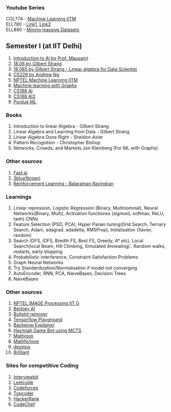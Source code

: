 ### Youtube Series
COL774 - [Machine Learning IITM](https://www.youtube.com/playlist?list=PLyqSpQzTE6M-SISTunGRBRiZk7opYBf_K)  
ELL780 - [Link1](https://youtube.com/playlist?list=PLG4ZBab_DdoeZOWHJhUAA8fzTTumHP2O-&si=dbXdXR4-f-o3NfaV), [Link2](https://www.youtube.com/playlist?list=PLTYWkBB_Zi67KTmbeDxxBPxcEeqPfPC6f)  
ELL880 - [Mining massive Datasets](https://www.youtube.com/@miningmassivedatasets6799)  

## Semester I (at IIT Delhi)
1. [Introduction to AI by Prof. Mausam](https://www.youtube.com/playlist?list=PLp6ek2hDcoNB_YJCruBFjhF79f5ZHyBuz))
2. [18.06 by Gilbert Strang](https://www.youtube.com/watch?v=JibVXBElKL0)
3. [18.065 by Gilbert Strang - Linear algebra for Data Scientist](https://www.youtube.com/playlist?list=PLUl4u3cNGP63oMNUHXqIUcrkS2PivhN3k)
4. [CS229 by Andrew Ng](https://www.youtube.com/watch?v=het9HFqo1TQ)
5. [NPTEL Machine Learning IITM](https://www.youtube.com/watch?v=_M-nDb0MIa4)
6. [Machine learning with Graphs](https://www.youtube.com/playlist?list=PLoROMvodv4rPLKxIpqhjhPgdQy7imNkDn)
7. [CS188 AI](https://www.youtube.com/playlist?list=PL5gYI166VpDY6n0BGxNBkB-t1O0z4RmrJ)
8. [CS188 AI2](https://www.youtube.com/playlist?list=PLsOUugYMBBJENfZ3XAToMsg44W7LeUVhF)
9. [Purdue ML](https://www.youtube.com/playlist?list=PL4FSfq6xtSvyqEsz3UUnAizemXJfQyDVD)

### Books
1. Introduction to linear Algebra - Gilbert Strang
2. Linear Algebra and Learning from Data - Gilbert Strang
3. Linear Algebra Done Right - Sheldon Axler
4. Pattern Recognition - Christopher Bishop
5. Networks, Crowds, and Markets Jon Kleinberg (For ML with Graphs)

### Other sources
1. [Fast.ai](https://course.fast.ai/)
2. [3blue1brown](https://www.youtube.com/@3blue1brown)
3. [Reinforcement Learning - Balaraman Ravindran](https://www.youtube.com/@reinforcementlearning1077)

### Learnings
1. Linear repression, Logistic Regression (Binary, Multinominal), Neural Networks(Binary, Multi), Activation functionss (sigmoid, softmax, ReLU, tanh) CNNs
2. Feature Selection (PSO, PCA), Hyper Param tuning(Grid Search, Ternary Search, Adam, adagrad. adadelta, RMSProp), Initialisation (Xavier, random)
3. Search (DFS, iDFS, Bredth FS, Best FS, Greedy, A* etc), Local Search(local Beam, Hill Climbing, Simulated Annealing).. Random walks, restarts, early stopping
4. Probabilistic interference, Constraint Satisfaction Problems
5. Graph Neural Networks
6. Try Standerdization/Normalisation if model not converging
7. AutoEncoder, RNN, PCA, NaiveBayes, Decision Trees
8. NaiveBayes

### Other sources
1. [NPTEL IMAGE Processing IIT G](https://www.youtube.com/playlist?list=PLwdnzlV3ogoVsma5GmBSsgJM6gHv1QoAo)
2. [Berkley AI](https://www.youtube.com/playlist?list=PLjsx92GvetlT6aVqJodhOdMZ7M_IkJsmL)
3. [Bullshit remover](https://www.bullshitremover.com/)
4. [Tensorflow Playground](https://playground.tensorflow.org)
5. [Backprop Explainer](https://xnought.github.io/backprop-explainer/)
6. [Havnnah Game Bot using MCTS](https://gauravmeena0708.github.io/havannah/index.html)
7. [Mathigon](https://mathigon.org/)
8. [Mathforlove](https://mathforlove.com)
9. [desmos](https://www.desmos.com/)
10. [Brilliant](https://brilliant.org/)

### Sites for competitive Coding
1. [Interviewbit](interviewbit.com/)
2. [Leetcode](https://leetcode.com/)
3. [Codeforces](https://codeforces.com/)
4. [Topcoder](https://www.topcoder.com/)
5. [HackerRank](https://www.hackerrank.com/)
6. [CodeChef](https://www.codechef.com/)
